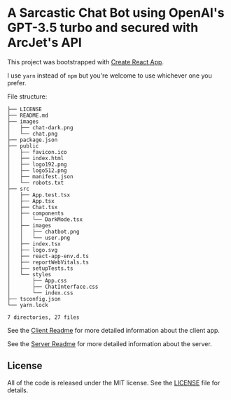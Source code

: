 # A Sarcastic Chat Bot using OpenAI's GPT-3.5 turbo and secured with ArcJet's API

This project was bootstrapped with [Create React App](https://github.com/facebook/create-react-app).

I use `yarn` instead of `npm` but you're welcome to use whichever one you prefer.

File structure:
```
├── LICENSE
├── README.md
├── images
│   ├── chat-dark.png
│   └── chat.png
├── package.json
├── public
│   ├── favicon.ico
│   ├── index.html
│   ├── logo192.png
│   ├── logo512.png
│   ├── manifest.json
│   └── robots.txt
├── src
│   ├── App.test.tsx
│   ├── App.tsx
│   ├── Chat.tsx
│   ├── components
│   │   └── DarkMode.tsx
│   ├── images
│   │   ├── chatbot.png
│   │   └── user.png
│   ├── index.tsx
│   ├── logo.svg
│   ├── react-app-env.d.ts
│   ├── reportWebVitals.ts
│   ├── setupTests.ts
│   └── styles
│       ├── App.css
│       ├── ChatInterface.css
│       └── index.css
├── tsconfig.json
└── yarn.lock

7 directories, 27 files
```

See the [Client Readme](./client/README.md) for more detailed information about the client app.

See the [Server Readme](./server/README.md) for more detailed information about the server.

## License

All of the code is released under the MIT license. See the [LICENSE](LICENSE) file for details.